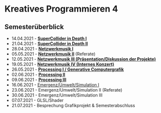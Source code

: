 # Kreatives Programmieren 4

## Semesterüberblick

* 14.04.2021 - [**SuperCollider in Depth I**](01)
* 21.04.2021 - [**SuperCollider in Depth II**](02)
* 28.04.2021 - [**Netzwerkmusik I**](03)
* 05.05.2021 - [**Netzwerkmusik II**](04) (Referate)
* 12.05.2021 - [**Netzwerkmusik III (Präsentation/Diskussion der Projekte)**](05)
* 19.05.2021 - [**Netzwerkmusik IV (Internes Konzert)**](06)
* 26.05.2021 - [**Processing I / Generative Computergrafik**](07)
* 02.06.2021 - [**Processing II**](08) 
* 09.06.2021 - [**Processing III**](09)
* 16.06.2021 - [Emergenz/Umwelt/Simulation I](10)
* 23.06.2021 - Emergenz/Umwelt/Simulation II (Referate)
* 30.06.2021 - Emergenz/Umwelt/Simulation III
* 07.07.2021 - GLSL/Shader
* 21.07.2021 - Besprechung Grafikprojekt & Semesterabschluss
